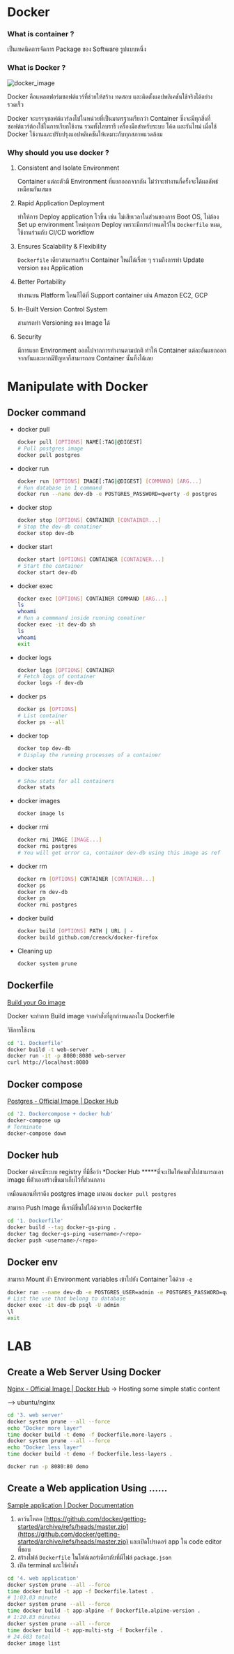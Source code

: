 # Docker

### What is container ?

เป็นเทคนิคการจัดการ Package ของ Software รูปแบบหนึ่ง

### What is Docker ?

![docker_image](https://www.docker.com/wp-content/uploads/2021/11/docker-containerized-appliction-blue-border_2.png)

Docker คือแพลตฟอร์มซอฟต์แวร์ที่ช่วยให้สร้าง ทดสอบ และติดตั้งแอปพลิเคชันใช้จริงได้อย่างรวดเร็ว

Docker จะบรรจุซอฟต์แวร์ลงไปในหน่วยที่เป็นมาตรฐานเรียกว่า Container ซึ่งจะมีทุกสิ่งที่ซอฟต์แวร์ต้องใช้ในการเรียกใช้งาน รวมทั้งไลบรารี เครื่องมือสำหรับระบบ โค้ด และรันไทม์ เมื่อใช้ Docker ใช้งานและปรับปรุงแอปพลิเคชันให้เหมาะกับทุกสภาพแวดล้อม

### Why should you use docker ?

1. Consistent and Isolate Environment

    Container แต่ละตัวมี Environment ที่แยกออกจากกัน ไม่ว่าจะทำงานกี่ครั้งจะได้ผลลัพธ์เหมือนกันเสมอ

2. Rapid Application Deployment

    ทำให้การ Deploy application ไวขึ้น เช่น ไม่เสียเวลาในส่วนของการ Boot OS, ไม่ต้อง Set up environment ใหม่ทุกการ Deploy เพราะมีการกำหนดไว้ใน `Dockerfile` หมด, ใช้งานร่วมกับ CI/CD workflow

3. Ensures Scalability & Flexibility

    `Dockerfile` เดียวสามารถสร้าง Container ใหม่ได้เรื่อย ๆ รวมถึงการทำ Update version ของ Application

4. Better Portability

    ทำงานบน Platform ไหนก็ได้ที่ Support container เช่น Amazon EC2, GCP

5. In-Built Version Control System

    สามารถทำ Versioning ของ Image ได้

6. Security

    มีการแยก Environment ออกไปจากการทำงานตามปกติ ทำให้ Container แต่ละอันแยกออกจากกันและหากมีปัญหาก็สามารถลบ Container นั้นทิ้งได้เลย


# Manipulate with Docker

## Docker command

- docker pull

    ```bash
    docker pull [OPTIONS] NAME[:TAG|@DIGEST]
    # Pull postgres image
    docker pull postgres
    ```

- docker run

    ```bash
    docker run [OPTIONS] IMAGE[:TAG|@DIGEST] [COMMAND] [ARG...]
    # Run database in 1 command
    docker run --name dev-db -e POSTGRES_PASSWORD=qwerty -d postgres
    ```

- docker stop

    ```bash
    docker stop [OPTIONS] CONTAINER [CONTAINER...]
    # Stop the dev-db conatiner
    docker stop dev-db
    ```

- docker start

    ```bash
    docker start [OPTIONS] CONTAINER [CONTAINER...]
    # Start the container
    docker start dev-db
    ```

- docker exec

    ```bash
    docker exec [OPTIONS] CONTAINER COMMAND [ARG...]
    ls
    whoami
    # Run a commmand inside running conatiner
    docker exec -it dev-db sh
    ls
    whoami
    exit
    ```

- docker logs

    ```bash
    docker logs [OPTIONS] CONTAINER
    # Fetch logs of container
    docker logs -f dev-db
    ```

- docker ps

    ```bash
    docker ps [OPTIONS]
    # List container
    docker ps --all
    ```

- docker top

    ```bash
    docker top dev-db
    # Display the running processes of a container
    ```

- docker stats

    ```bash
    # Show stats for all containers
    docker stats
    ```

- docker images

    ```bash
    docker image ls
    ```

- docker rmi

    ```bash
    docker rmi IMAGE [IMAGE...]
    docker rmi postgres
    # You will get error ca, container dev-db using this image as ref
    ```

- docker rm

    ```bash
    docker rm [OPTIONS] CONTAINER [CONTAINER...]
    docker ps
    docker rm dev-db
    docker ps
    docker rmi postgres
    ```

- docker build

    ```bash
    docker build [OPTIONS] PATH | URL | -
    docker build github.com/creack/docker-firefox
    ```

- Cleaning up

    ```bash
    docker system prune
    ```


## Dockerfile

[Build your Go image](https://docs.docker.com/language/golang/build-images/)

Docker จะทำการ Build image จากคำสั่งที่ถูกกำหนดลงใน Dockerfile

วิธีการใช้งาน

```bash
cd '1. Dockerfile'
docker build -t web-server .
docker run -it -p 8080:8080 web-server
curl http://localhost:8080
```

## Docker compose

[Postgres - Official Image | Docker Hub](https://hub.docker.com/_/postgres)

```bash
cd '2. Dockercompose + docker hub'
docker-compose up
# Terminate
docker-compose down
```

## Docker hub

Docker เค้าจะมีระบบ registry ที่มีชื่อว่า *Docker Hub *****ที่จะเปิดให้คนทั่วไปสามารถเอา image ที่ตัวเองสร้างขึ้นมาเก็บไว้ที่ส่วนกลาง

เหมือนตอนที่เราดึง postgres image มาตอน `docker pull postgres`

สามารถ Push Image ที่เรามีขึ้นไปได้ด้วยจาก Dockerfile

```bash
cd '1. Dockerfile'
docker build --tag docker-gs-ping .
docker tag docker-gs-ping <username>/<repo>
docker push <username>/<repo>
```

## Docker env

สามารถ Mount ตัว Environment variables เข้าไปยัง Container ได้ด้วย `-e`

```bash
docker run --name dev-db -e POSTGRES_USER=admin -e POSTGRES_PASSWORD=qwerty -d postgres
# List the use that belong to database
docker exec -it dev-db psql -U admin
\l
exit
```

# LAB

## Create a Web Server Using Docker

[Nginx - Official Image | Docker Hub](https://hub.docker.com/_/nginx) -> Hosting some simple static content

—> ubuntu/nginx

```bash
cd '3. web server'
docker system prune --all --force
echo "Docker more layer"
time docker build -t demo -f Dockerfile.more-layers .
docker system prune --all --force
echo "Docker less layer"
time docker build -t demo -f Dockerfile.less-layers .
```

```bash
docker run -p 8080:80 demo
```

## Create a Web application Using ......

[Sample application | Docker Documentation](https://docs.docker.com/get-started/02_our_app/)

1. ดาว์นโหลด [https://github.com/docker/getting-started/archive/refs/heads/master.zip](https://github.com/docker/getting-started/archive/refs/heads/master.zip) และเปิดโปรเดอร์ app ใน code editor ที่ชอบ
2. สร้างไฟล์ `Dockerfile` ในโฟล์เดอร์เดียวกับที่มีไฟล์ `package.json`
3. เปิด terminal และใช้คำสั่ง

```bash
cd '4. web application'
docker system prune --all --force
time docker build -t app -f Dockerfile.latest .
# 1:03.03 minute
docker system prune --all --force
time docker build -t app-alpine -f Dockerfile.alpine-version .
# 1:20.83 minutes
docker system prune --all --force
time docker build -t app-multi-stg -f Dockerfile .
# 24.683 total
docker image list
```

